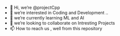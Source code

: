 - 👋 Hi, we’re @projectCpp
- 👀 we’re interested in Coding and Development ..
- 🌱 we’re currently learning ML and AI
- 💞️ we’re looking to collaborate on Intresting Projects
- 📫 How to reach us , well from this repository

<!---
projectCpp/projectCpp is a ✨ special ✨ repository because its `README.md` (this file) appears on your GitHub profile.
You can click the Preview link to take a look at your changes.
--->
